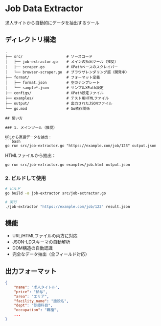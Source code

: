 # Job Data Extractor

求人サイトから自動的にデータを抽出するツール

## ディレクトリ構造

```
.
├── src/                    # ソースコード
│   ├── job-extractor.go    # メインの抽出ツール（推奨）
│   ├── scraper.go          # XPathベースのスクレイパー
│   └── browser-scraper.go  # ブラウザレンダリング版（開発中）
├── format/                 # フォーマット定義
│   ├── format.json         # 空のテンプレート
│   └── sample*.json        # サンプルXPath設定
├── configs/                # XPath設定ファイル
├── examples/               # テスト用HTMLファイル
├── output/                 # 出力されたJSONファイル
└── go.mod                  # Go依存関係

## 使い方

### 1. メインツール（推奨）

URLから直接データを抽出：
```bash
go run src/job-extractor.go "https://example.com/job/123" output.json
```

HTMLファイルから抽出：
```bash
go run src/job-extractor.go examples/job.html output.json
```

### 2. ビルドして使用

```bash
# ビルド
go build -o job-extractor src/job-extractor.go

# 実行
./job-extractor "https://example.com/job/123" result.json
```

## 機能

- URL/HTMLファイルの両方に対応
- JSON-LDスキーマの自動解析
- DOM構造の自動認識
- 完全なデータ抽出（全フィールド対応）

## 出力フォーマット

```json
{
    "name": "求人タイトル",
    "price": "給与",
    "area": "エリア",
    "facility_name": "施設名",
    "dept": "診療科目",
    "occupation": "職種",
    ...
}
```